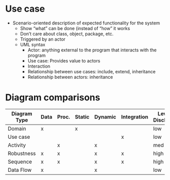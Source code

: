 # Use case
- Scenario-oriented description of expected functionality for the system 
  - Show “what” can be done (instead of “how” it works
  - Don’t care about class, object, package, etc. 
  - Triggered by an actor
  - UML syntax
    - Actor: anything external to the program that interacts with the program
    - Use case: Provides value to actors
    - Interaction
    - Relationship between use cases: include, extend, inheritance
    - Relationship between actors: inheritance

# Diagram comparisons

Diagram Type | Data | Proc. | Static | Dynamic | Integration | Level Of Disclousure | Scope
--- | --- | --- | --- | --- | --- | --- | ---
Domain | x |   | x |   |   | low | system
Use case |   |   |   |   | x | low | system
Activity |   | x |   | x |   | med | UC
Robustness | x | x |   | x | x | high | UC
Sequence | x | x |   | x | x | high | UC
Data Flow | x |   |   | x |   | low | system



